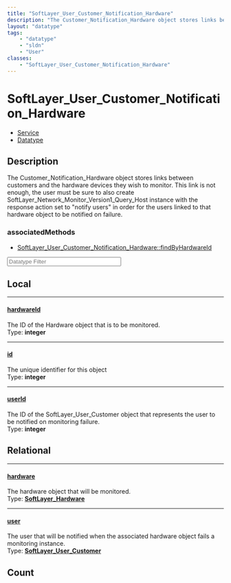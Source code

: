 ```yaml
---
title: "SoftLayer_User_Customer_Notification_Hardware"
description: "The Customer_Notification_Hardware object stores links between customers and the hardware devices they wish to monitor.... "
layout: "datatype"
tags:
    - "datatype"
    - "sldn"
    - "User"
classes:
    - "SoftLayer_User_Customer_Notification_Hardware"
---
```


# SoftLayer_User_Customer_Notification_Hardware
<div id='service-datatype'>
    <ul id='sldn-reference-tabs'>
    <li id='service'> <a href='/reference/services/SoftLayer_User_Customer_Notification_Hardware' >Service</a></li>    <li id='datatype'> <a href='/reference/datatypes/SoftLayer_User_Customer_Notification_Hardware' >Datatype</a></li>
    </ul>
</div>

## Description 


The Customer_Notification_Hardware object stores links between customers and the hardware devices they wish to monitor.  This link is not enough, the user must be sure to also create SoftLayer_Network_Monitor_Version1_Query_Host instance with the response action set to "notify users" in order for the users linked to that hardware object to be notified on failure. 


### associatedMethods

*  [SoftLayer_User_Customer_Notification_Hardware::findByHardwareId](/reference/services/SoftLayer_User_Customer_Notification_Hardware/findByHardwareId )





<!-- Filer BEGIN -->
<div class="view-filters">
        <div class="clearfix">
            <div class="search-input-box">
                <input placeholder="Datatype Filter" onkeyup="titleSearch(inputId='prop-input', divId='properties', elementClass='prop-row')" 
                    type="text" id="prop-input" value="" size="30" maxlength="128" class="form-text">
            </div>
        </div>
</div>
<!-- Filer END -->

<div id="properties" class="content">
<div id="localProperties" class="prop-content" >

## Local
<div class="prop-row">

-----
[hardwareId]: #hardwareid
#### [hardwareId]
The ID of the Hardware object that is to be monitored.  
<span class="type-label">Type: </span>**integer**  



</div>
<div class="prop-row">

-----
[id]: #id
#### [id]
The unique identifier for this object  
<span class="type-label">Type: </span>**integer**  



</div>
<div class="prop-row">

-----
[userId]: #userid
#### [userId]
The ID of the SoftLayer_User_Customer object that represents the user to be notified on monitoring failure.  
<span class="type-label">Type: </span>**integer**  



</div>
</div>
<!-- LOCAL PROPERTY END -->

<div id="relationalProperties"  class="prop-content" >

## Relational
<div class="prop-row">

-----
[hardware]: #hardware
#### [hardware]
The hardware object that will be monitored.  
<span class="type-label">Type: </span>**<a href='/reference/datatypes/SoftLayer_Hardware'>SoftLayer_Hardware </a>**  



</div>
<div class="prop-row">

-----
[user]: #user
#### [user]
The user that will be notified when the associated hardware object fails a monitoring instance.  
<span class="type-label">Type: </span>**<a href='/reference/datatypes/SoftLayer_User_Customer'>SoftLayer_User_Customer </a>**  



</div>

## Count
</div>


